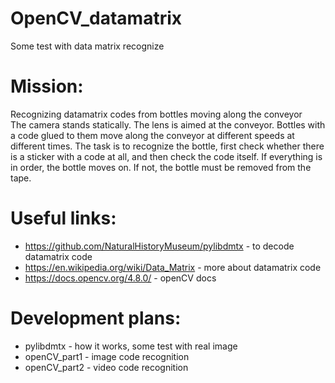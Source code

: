 # OpenCV_datamatrix
Some test with data matrix recognize

# Mission: 
Recognizing datamatrix codes from bottles moving along the conveyor <br>
The camera stands statically. The lens is aimed at the conveyor. Bottles with a code glued to them move along the conveyor at different speeds at different times. The task is to recognize the bottle, first check whether there is a sticker with a code at all, and then check the code itself. If everything is in order, the bottle moves on. If not, the bottle must be removed from the tape.

# Useful links:

* https://github.com/NaturalHistoryMuseum/pylibdmtx - to decode datamatrix code
* https://en.wikipedia.org/wiki/Data_Matrix - more about datamatrix code
* https://docs.opencv.org/4.8.0/ - openCV docs

# Development plans:

* pylibdmtx - how it works, some test with real image
* openCV_part1 - image code recognition
* openCV_part2 - video code recognition

